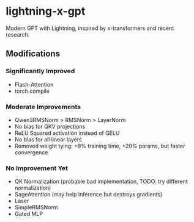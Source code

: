 # lightning-x-gpt

Modern GPT with Lightning, inspired by x-transformers and recent research.

## Modifications

### Significantly Improved
- Flash-Attention
- torch.compile

### Moderate Improvements
- Qwen3RMSNorm > RMSNorm > LayerNorm
- No bias for QKV projections
- ReLU Squared activation instead of GELU
- No bias for all linear layers
- Removed weight tying: +8% training time, +20% params, but faster convergence

### No Improvement Yet
- QK Normalization (probable bad implementation, TODO: try different normalization)
- SageAttention (may help inference but destroys gradients)
- Laser
- SimpleRMSNorm
- Gated MLP
